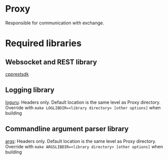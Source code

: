 # Proxy
Responsible for communication with exchange.

# Required libraries

## Websocket and REST library

[cpprestsdk](https://github.com/Microsoft/cpprestsdk)

## Logging library

[loguru](https://github.com/emilk/loguru): Headers only. Default location is the
same level as Proxy directory. Override with `make LOGLIBDIR=<library directory> [other options]`
when building

## Commandline argument parser library

[args](https://github.com/Taywee/args/): Headers only. Default location is the
same level as Proxy directory. Override with `make ARGSLIBDIR=<library directory> [other options]`
when building
